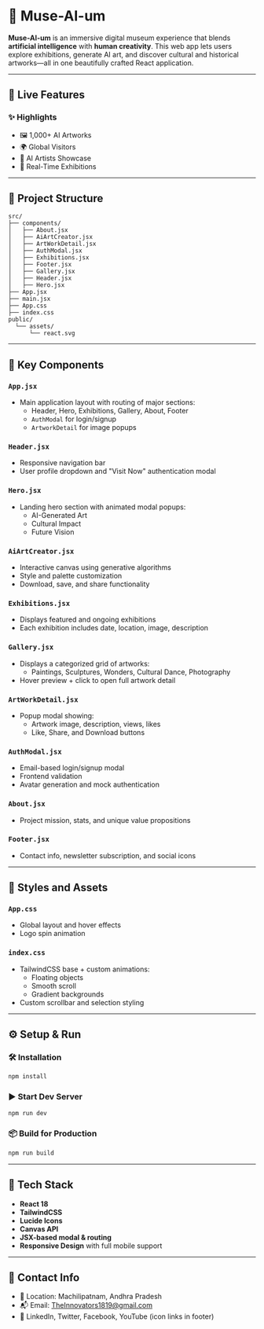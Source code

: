 
# 🎨 Muse-AI-um

**Muse-AI-um** is an immersive digital museum experience that blends **artificial intelligence** with **human creativity**. This web app lets users explore exhibitions, generate AI art, and discover cultural and historical artworks—all in one beautifully crafted React application.

---

## 🚀 Live Features

### ✨ Highlights
- 🖼️ 1,000+ AI Artworks  
- 🌍 Global Visitors  
- 🧠 AI Artists Showcase  
- 🎪 Real-Time Exhibitions  

---

## 🧩 Project Structure

```
src/
├── components/
│   ├── About.jsx
│   ├── AiArtCreator.jsx
│   ├── ArtWorkDetail.jsx
│   ├── AuthModal.jsx
│   ├── Exhibitions.jsx
│   ├── Footer.jsx
│   ├── Gallery.jsx
│   ├── Header.jsx
│   ├── Hero.jsx
├── App.jsx
├── main.jsx
├── App.css
├── index.css
public/
  └── assets/
      └── react.svg
```

---

## 🧠 Key Components

### `App.jsx`
- Main application layout with routing of major sections:
  - Header, Hero, Exhibitions, Gallery, About, Footer
  - `AuthModal` for login/signup
  - `ArtworkDetail` for image popups

### `Header.jsx`
- Responsive navigation bar  
- User profile dropdown and "Visit Now" authentication modal

### `Hero.jsx`
- Landing hero section with animated modal popups:
  - AI-Generated Art  
  - Cultural Impact  
  - Future Vision

### `AiArtCreator.jsx`
- Interactive canvas using generative algorithms
- Style and palette customization
- Download, save, and share functionality

### `Exhibitions.jsx`
- Displays featured and ongoing exhibitions
- Each exhibition includes date, location, image, description

### `Gallery.jsx`
- Displays a categorized grid of artworks:
  - Paintings, Sculptures, Wonders, Cultural Dance, Photography
- Hover preview + click to open full artwork detail

### `ArtWorkDetail.jsx`
- Popup modal showing:
  - Artwork image, description, views, likes
  - Like, Share, and Download buttons

### `AuthModal.jsx`
- Email-based login/signup modal
- Frontend validation
- Avatar generation and mock authentication

### `About.jsx`
- Project mission, stats, and unique value propositions

### `Footer.jsx`
- Contact info, newsletter subscription, and social icons

---

## 🎨 Styles and Assets

### `App.css`
- Global layout and hover effects  
- Logo spin animation

### `index.css`
- TailwindCSS base + custom animations:
  - Floating objects
  - Smooth scroll
  - Gradient backgrounds  
- Custom scrollbar and selection styling

---

## ⚙️ Setup & Run

### 🛠 Installation

```bash
npm install
```

### ▶️ Start Dev Server

```bash
npm run dev
```

### 📦 Build for Production

```bash
npm run build
```

---

## 🧪 Tech Stack

- **React 18**
- **TailwindCSS**
- **Lucide Icons**
- **Canvas API**
- **JSX-based modal & routing**
- **Responsive Design** with full mobile support

---

## 📧 Contact Info

- 📍 Location: Machilipatnam, Andhra Pradesh  
- 📬 Email: TheInnovators1819@gmail.com  
- 🔗 LinkedIn, Twitter, Facebook, YouTube (icon links in footer)
